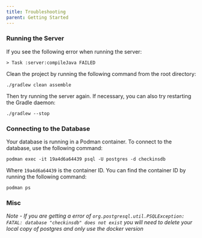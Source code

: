 ```yaml
---
title: Troubleshooting
parent: Getting Started
---
```


### Running the Server

If you see the following error when running the server:

```shell
> Task :server:compileJava FAILED
```

Clean the project by running the following command from the root directory:

```shell
./gradlew clean assemble
```

Then try running the server again. If necessary, you can also try restarting the Gradle daemon:

```shell
./gradlew --stop
```

### Connecting to the Database

Your database is running in a Podman container. To connect to the database, use the following command:

```shell
podman exec -it 19a4d6a64439 psql -U postgres -d checkinsdb
```

Where `19a4d6a64439` is the container ID. You can find the container ID by running the following command:

```shell
podman ps
```

### Misc

_Note - If you are getting a error of
`org.postgresql.util.PSQLException: FATAL: database "checkinsdb" does not exist`
you will need to delete your local copy of postgres and only use the docker version_
